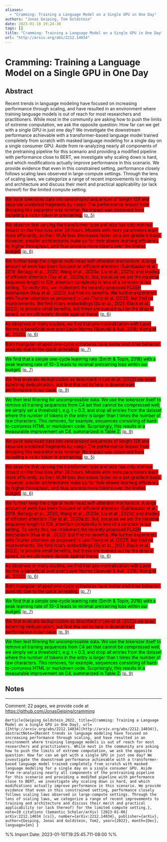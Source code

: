 ```yaml
---
aliases:
  - "Cramming: Training a Language Model on a Single GPU in One Day"
authors: "Jonas Geiping, Tom Goldstein"
date: 2023-01-10 19:24:30
tags: []
title: "Cramming: Training a Language Model on a Single GPU in One Day"
url: "http://arxiv.org/abs/2212.14034"
---
```


# Cramming: Training a Language Model on a Single GPU in One Day

## Abstract

Recent trends in language modeling have focused on increasing performance through scaling, and have resulted in an environment where training language models is out of reach for most researchers and practitioners. While most in the community are asking how to push the limits of extreme computation, we ask the opposite question: How far can we get with a single GPU in just one day? We investigate the downstream performance achievable with a transformer-based language model trained completely from scratch with masked language modeling for a single day on a single consumer GPU. Aside from re-analyzing nearly all components of the pretraining pipeline for this scenario and providing a modiﬁed pipeline with performance close to BERT, we investigate why scaling down is hard, and which modiﬁcations actually improve performance in this scenario. We provide evidence that even in this constrained setting, performance closely follows scaling laws observed in large-compute settings. Through the lens of scaling laws, we categorize a range of recent improvements to training and architecture and discuss their merit and practical applicability (or lack thereof) for the limited compute setting.

<mark style="background: #ff0000">We pack tokenized data into randomized sequences of length 128 and separate unrelated fragments by &lt;sep&gt; The performance impact from dropping this separator was minimal. No impact was observed from including a &lt;cls&gt; token in pretraining.</mark> [(p. 5)](zotero://open-pdf/library/items/Q9BQNH4D?page=5)

<mark style="background: #ff0000">We observe that varying the transformer type and size has only minimal impact on the final loss after 24 hours. Models with more parameters learn more efficiently, as their MLM loss decreases faster on a per-gradient basis. However, smaller architectures make up for their slower learning efficiency by higher throughput, and thus process more tokens over the limited budget.</mark> [(p. 6)](zotero://open-pdf/library/items/Q9BQNH4D?page=6)

<mark style="background: #ff0000">We further keep the original multi-head self-attention mechanism. A large amount of work has been focused on efficient attention (Sukhbaatar et al., 2019; Beltagy et al., 2020; Wang et al., 2020a; Liu et al., 2021c) and studies of efficient attention (Tay et al., 2020a;b). But, because we set the maximal sequence length to 128, attention complexity is less of a concern in our setting. To verify this, we implement the recently proposed FLASH mechanism (Hua et al., 2022), but find no benefits. We further experiment with Fourier attention as proposed in Lee-Thorp et al. (2021), but find no improvements. We find rotary embeddings (Su et al., 2021; Black et al., 2022), to provide small benefits, but these are evened out by the drop in speed, so we ultimately decide against these.</mark> [(p. 6)](zotero://open-pdf/library/items/Q9BQNH4D?page=6)

<mark style="background: #ff0000">As observed in many studies, we find that pre-normalization with Layer Norms is beneficial over post Layer Norms (Baevski &amp; Auli, 2018; Xiong et al., 2020).</mark> [(p. 6)](zotero://open-pdf/library/items/Q9BQNH4D?page=6)

<mark style="background: #ff0000">Both triangular-shaped one-cycle schedules have better end-time behavior, possibly due to the quick annealing.</mark> [(p. 7)](zotero://open-pdf/library/items/Q9BQNH4D?page=7)

<mark style="background: #00ff00">We find that a simple one-cycle learning rate (Smith &amp; Topin, 2018) with a peak learning rate of 10−3 leads to minimal pretraining loss within our budget.</mark> [(p. 7)](zotero://open-pdf/library/items/Q9BQNH4D?page=7)

<mark style="background: #ff0000">We first evaluate deduplication as described in Lee et al. (2022) via exact substring deduplication, but find this not to help in downstream performance in our case.</mark> [(p. 9)](zotero://open-pdf/library/items/Q9BQNH4D?page=9)

<mark style="background: #00ff00">We then test filtering for uncompressible data. We use the tokenizer itself to remove all training sequences from C4 set that cannot be compressed well; we simply set a threshold t, e.g. t = 0.3, and drop all entries from the dataset where the number of tokens in the entry is larger than t times the number of raw characters. This removes, for example, sequences consisting of hard-to-compress HTML or markdown code. Surprisingly, this results in a measurable improvement on C4, summarized in Table 2.</mark> [(p. 9)](zotero://open-pdf/library/items/Q9BQNH4D?page=9)

<mark style="background: #ff0000">We pack tokenized data into randomized sequences of length 128 and separate unrelated fragments by &lt;sep&gt; The performance impact from dropping this separator was minimal. No impact was observed from including a &lt;cls&gt; token in pretraining.</mark> [(p. 5)](zotero://open-pdf/library/items/Q9BQNH4D?page=5)

<mark style="background: #ff0000">We observe that varying the transformer type and size has only minimal impact on the final loss after 24 hours. Models with more parameters learn more efficiently, as their MLM loss decreases faster on a per-gradient basis. However, smaller architectures make up for their slower learning efficiency by higher throughput, and thus process more tokens over the limited budget.</mark> [(p. 6)](zotero://open-pdf/library/items/Q9BQNH4D?page=6)

<mark style="background: #ff0000">We further keep the original multi-head self-attention mechanism. A large amount of work has been focused on efficient attention (Sukhbaatar et al., 2019; Beltagy et al., 2020; Wang et al., 2020a; Liu et al., 2021c) and studies of efficient attention (Tay et al., 2020a;b). But, because we set the maximal sequence length to 128, attention complexity is less of a concern in our setting. To verify this, we implement the recently proposed FLASH mechanism (Hua et al., 2022), but find no benefits. We further experiment with Fourier attention as proposed in Lee-Thorp et al. (2021), but find no improvements. We find rotary embeddings (Su et al., 2021; Black et al., 2022), to provide small benefits, but these are evened out by the drop in speed, so we ultimately decide against these.</mark> [(p. 6)](zotero://open-pdf/library/items/Q9BQNH4D?page=6)

<mark style="background: #ff0000">As observed in many studies, we find that pre-normalization with Layer Norms is beneficial over post Layer Norms (Baevski &amp; Auli, 2018; Xiong et al., 2020).</mark> [(p. 6)](zotero://open-pdf/library/items/Q9BQNH4D?page=6)

<mark style="background: #ff0000">Both triangular-shaped one-cycle schedules have better end-time behavior, possibly due to the quick annealing.</mark> [(p. 7)](zotero://open-pdf/library/items/Q9BQNH4D?page=7)

<mark style="background: #00ff00">We find that a simple one-cycle learning rate (Smith &amp; Topin, 2018) with a peak learning rate of 10−3 leads to minimal pretraining loss within our budget.</mark> [(p. 7)](zotero://open-pdf/library/items/Q9BQNH4D?page=7)

<mark style="background: #ff0000">We first evaluate deduplication as described in Lee et al. (2022) via exact substring deduplication, but find this not to help in downstream performance in our case.</mark> [(p. 9)](zotero://open-pdf/library/items/Q9BQNH4D?page=9)

<mark style="background: #00ff00">We then test filtering for uncompressible data. We use the tokenizer itself to remove all training sequences from C4 set that cannot be compressed well; we simply set a threshold t, e.g. t = 0.3, and drop all entries from the dataset where the number of tokens in the entry is larger than t times the number of raw characters. This removes, for example, sequences consisting of hard-to-compress HTML or markdown code. Surprisingly, this results in a measurable improvement on C4, summarized in Table 2.</mark> [(p. 9)](zotero://open-pdf/library/items/Q9BQNH4D?page=9)

## Notes

---
Comment: 22 pages, we provide code at https://github.com/JonasGeiping/cramming

```
@article{Geiping_Goldstein_2022, title={Cramming: Training a Language Model on a Single GPU in One Day}, url={[http://arxiv.org/abs/2212.14034](http://arxiv.org/abs/2212.14034)}, abstractNote={Recent trends in language modeling have focused on increasing performance through scaling, and have resulted in an environment where training language models is out of reach for most researchers and practitioners. While most in the community are asking how to push the limits of extreme computation, we ask the opposite question: How far can we get with a single GPU in just one day? We investigate the downstream performance achievable with a transformer-based language model trained completely from scratch with masked language modeling for a single day on a single consumer GPU. Aside from re-analyzing nearly all components of the pretraining pipeline for this scenario and providing a modiﬁed pipeline with performance close to BERT, we investigate why scaling down is hard, and which modiﬁcations actually improve performance in this scenario. We provide evidence that even in this constrained setting, performance closely follows scaling laws observed in large-compute settings. Through the lens of scaling laws, we categorize a range of recent improvements to training and architecture and discuss their merit and practical applicability (or lack thereof) for the limited compute setting.}, note={0 citations (Semantic Scholar/arXiv) [2023-01-06] arXiv:2212.14034 [cs]}, number={arXiv:2212.14034}, publisher={arXiv}, author={Geiping, Jonas and Goldstein, Tom}, year={2022}, month={Dec}, language={en} }
```

%% Import Date: 2023-01-10T19:25:45.711-08:00 %%

